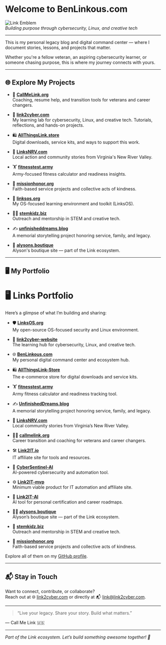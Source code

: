 
# Welcome to BenLinkous.com

![Link Emblem](./assets/chain-link-circle-emblem.png)  
*Building purpose through cybersecurity, Linux, and creative tech*

---

This is my personal legacy blog and digital command center — where I document stories, lessons, and projects that matter.

Whether you're a fellow veteran, an aspiring cybersecurity learner, or someone chasing purpose, this is where my journey connects with yours.

---

## 🌐 Explore My Projects

- 🧠 **[CallMeLink.org](https://callmelink.org)**  
  Coaching, resume help, and transition tools for veterans and career changers.

- 🐧 **[link2cyber.com](https://link2cyber.com)**  
  My learning lab for cybersecurity, Linux, and creative tech. Tutorials, reflections, and hands-on projects.

- 🛍️ **[AllThingsLink.store](https://allthingslink.store)**  
  Digital downloads, service kits, and ways to support this work.

- 💼 **[LinksNRV.com](https://linksnrv.com)**  
  Local action and community stories from Virginia's New River Valley.

- 🏋️ **[fitnesstest.army](https://fitnesstest.army)**  
  Army-focused fitness calculator and readiness insights.

- 🙏 **[missionhonor.org](https://missionhonor.org)**  
  Faith-based service projects and collective acts of kindness.

- 🔗 **[linksos.org](https://linksos.org)**  
  My OS-focused learning environment and toolkit (LinksOS).

- 👩‍💻 **[stemkidz.biz](https://stemkidz.biz)**  
  Outreach and mentorship in STEM and creative tech.

- ✍️ **[unfinisheddreams.blog](https://unfinisheddreams.blog)**  
  A memorial storytelling project honoring service, family, and legacy.

- 💍 **[alysons.boutique](https://alysons.boutique)**  
  Alyson's boutique site — part of the Link ecosystem.

---

## 🖥️ My Portfolio


# 🖥️ Links Portfolio

Here’s a glimpse of what I’m building and sharing:

- 🛡️ **[LinksOS.org](https://github.com/benlinkous/LinksOS.org)**  
  My open-source OS-focused security and Linux environment.

- 🔗 **[link2cyber-website](https://github.com/benlinkous/link2cyber-website)**  
  The learning hub for cybersecurity, Linux, and creative tech.

- 🌐 **[BenLinkous.com](https://github.com/benlinkous/BenLinkous.com)**  
  My personal digital command center and ecosystem hub.

- 🛍️ **[AllThingsLink-Store](https://github.com/benlinkous/AllThingsLink-Store)**  
  The e-commerce store for digital downloads and service kits.

- 🏋️ **[fitnesstest.army](https://github.com/benlinkous/fitnesstest.army)**  
  Army fitness calculator and readiness tracking tool.

- ✍️ **[UnfinishedDreams.blog](https://github.com/benlinkous/UnfinishedDreams.blog)**  
  A memorial storytelling project honoring service, family, and legacy.

- 💼 **[LinksNRV.com](https://github.com/benlinkous/LinksNRV.com)**  
  Local community stories from Virginia’s New River Valley.

- 👩‍💻 **[callmelink.org](https://github.com/benlinkous/callmelink.org)**  
  Career transition and coaching for veterans and career changers.

- 🛠️ **[Link2IT.io](https://github.com/benlinkous/link2it.io)**  
  IT affiliate site for tools and resources.

- 🌟 **[CyberSentinel-AI](https://github.com/benlinkous/CyberSentinel-AI)**  
  AI-powered cybersecurity and automation tool.

- ⚙️ **[Link2IT-mvp](https://github.com/benlinkous/Link2IT-mvp)**  
  Minimum viable product for IT automation and affiliate site.

- 🤖 **[Link2IT-AI](https://github.com/benlinkous/Link2IT-AI)**  
  AI tool for personal certification and career roadmaps.

- 👩‍🎨 **[alysons.boutique](https://github.com/benlinkous/alysons.boutique)**  
  Alyson’s boutique site — part of the Link ecosystem.

- 🌱 **[stemkidz.biz](https://github.com/benlinkous/stemkidz.biz)**  
  Outreach and mentorship in STEM and creative tech.

- 🙏 **[missionhonor.org](https://github.com/benlinkous/missionhonor.org)**  
  Faith-based service projects and collective acts of kindness.

Explore all of them on my [GitHub profile](https://github.com/benlinkous).


---

## 📬 Stay in Touch

Want to connect, contribute, or collaborate?  
Reach out at 🌐 [link2cyber.com](https://link2cyber.com) or directly at 📬 link@link2cyber.com.

---

> “Live your legacy. Share your story. Build what matters.”

— Call Me Link 🇺🇸

---

*Part of the Link ecosystem. Let’s build something awesome together! 🚀*
